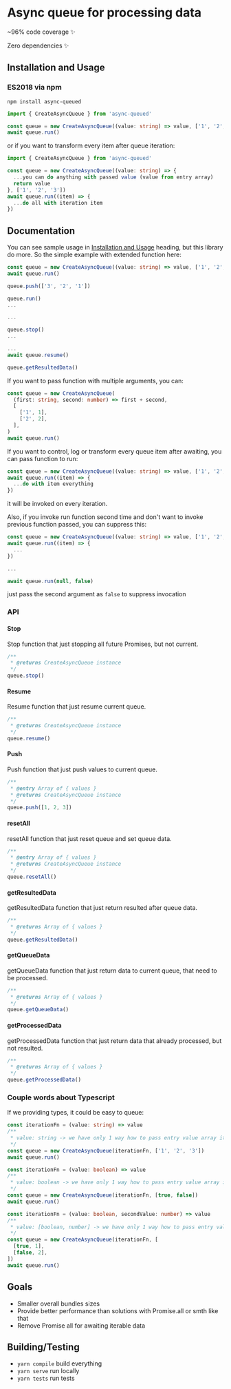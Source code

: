 # Async queue for processing data

~96% code coverage ✨

Zero dependencies ✨

## Installation and Usage

### ES2018 via npm

```shell
npm install async-queued
```

```ts
import { CreateAsyncQueue } from 'async-queued'

const queue = new CreateAsyncQueue((value: string) => value, ['1', '2', '3'])
await queue.run()
```

or if you want to transform every item after queue iteration:

```ts
import { CreateAsyncQueue } from 'async-queued'

const queue = new CreateAsyncQueue((value: string) => {
  ...you can do anything with passed value (value from entry array)
  return value
}, ['1', '2', '3'])
await queue.run((item) => {
  ...do all with iteration item
})
```

## Documentation

You can see sample usage in [Installation and Usage](#installation-and-usage) heading, but this library do more.
So the simple example with extended function here:

```ts
const queue = new CreateAsyncQueue((value: string) => value, ['1', '2', '3'])
await queue.run()

queue.push(['3', '2', '1'])

queue.run()
...

...

queue.stop()
...

...
await queue.resume()

queue.getResultedData()
```

If you want to pass function with multiple arguments, you can:

```ts
const queue = new CreateAsyncQueue(
  (first: string, second: number) => first + second,
  [
    ['1', 1],
    ['2', 2],
  ],
)
await queue.run()
```

If you want to control, log or transform every queue item after awaiting, you can pass function to run:

```ts
const queue = new CreateAsyncQueue((value: string) => value, ['1', '2', '3'])
await queue.run((item) => {
  ...do with item everything
})
```

it will be invoked on every iteration.

Also, if you invoke run function second time and don't want to invoke previous function passed, you can suppress this:

```ts
const queue = new CreateAsyncQueue((value: string) => value, ['1', '2', '3'])
await queue.run((item) => {
  ...
})

...

await queue.run(null, false)
```

just pass the second argument as `false` to suppress invocation

### API

#### **Stop**

Stop function that just stopping all future Promises, but not current.

```ts
/**
 * @returns CreateAsyncQueue instance
 */
queue.stop()
```

#### **Resume**

Resume function that just resume current queue.

```ts
/**
 * @returns CreateAsyncQueue instance
 */
queue.resume()
```

#### **Push**

Push function that just push values to current queue.

```ts
/**
 * @entry Array of { values }
 * @returns CreateAsyncQueue instance
 */
queue.push([1, 2, 3])
```

#### **resetAll**

resetAll function that just reset queue and set queue data.

```ts
/**
 * @entry Array of { values }
 * @returns CreateAsyncQueue instance
 */
queue.resetAll()
```

#### **getResultedData**

getResultedData function that just return resulted after queue data.

```ts
/**
 * @returns Array of { values }
 */
queue.getResultedData()
```

#### **getQueueData**

getQueueData function that just return data to current queue, that need to be processed.

```ts
/**
 * @returns Array of { values }
 */
queue.getQueueData()
```

#### **getProcessedData**

getProcessedData function that just return data that already processed, but not resulted.

```ts
/**
 * @returns Array of { values }
 */
queue.getProcessedData()
```

### Couple words about Typescript

If we providing types, it could be easy to queue:

```ts
const iterationFn = (value: string) => value
/**
 * value: string -> we have only 1 way how to pass entry value array it is a Array<string>
 */
const queue = new CreateAsyncQueue(iterationFn, ['1', '2', '3'])
await queue.run()
```

```ts
const iterationFn = (value: boolean) => value
/**
 * value: boolean -> we have only 1 way how to pass entry value array it is a Array<boolean>
 */
const queue = new CreateAsyncQueue(iterationFn, [true, false])
await queue.run()
```

```ts
const iterationFn = (value: boolean, secondValue: number) => value
/**
 * value: [boolean, number] -> we have only 1 way how to pass entry value array it is a Array<[boolean,number]>
 */
const queue = new CreateAsyncQueue(iterationFn, [
  [true, 1],
  [false, 2],
])
await queue.run()
```

## Goals

- Smaller overall bundles sizes
- Provide better performance than solutions with Promise.all or smth like that
- Remove Promise all for awaiting iterable data

## Building/Testing

- `yarn compile` build everything
- `yarn serve` run locally
- `yarn tests` run tests

